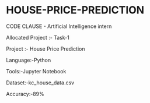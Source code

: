 # HOUSE-PRICE-PREDICTION
CODE CLAUSE - Artificial Intelligence intern

Allocated Project :- Task-1

Project :- House Price Prediction

Language:-Python

Tools:-Jupyter Notebook

Dataset:-kc_house_data.csv

Accuracy:-89%

